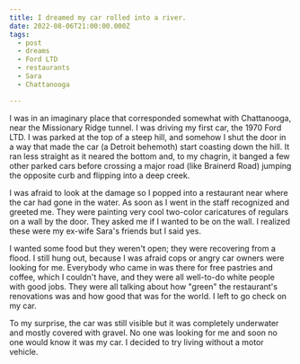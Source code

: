 ```yaml
---
title: I dreamed my car rolled into a river.
date: 2022-08-06T21:00:00.000Z
tags:
  - post 
  - dreams
  - Ford LTD
  - restaurants
  - Sara
  - Chattanooga

---
```


I was in an imaginary place that corresponded somewhat with Chattanooga, near the Missionary Ridge tunnel. I was driving my first car, the 1970 Ford LTD. I was parked at the top of a steep hill, and somehow I shut the door in a way that made the car (a Detroit behemoth) start coasting down the hill. It ran less straight as it neared the bottom and, to my chagrin, it banged a few other parked cars before crossing a major road (like Brainerd Road) jumping the opposite curb and flipping into a deep creek.

I was afraid to look at the damage so I popped into a restaurant near where the car had gone in the water. As soon as I went in the staff recognized and greeted me. They were painting very cool two-color caricatures of regulars on a wall by the door. They asked me if I wanted to be on the wall. I realized these were my ex-wife Sara's friends but I said yes.

I wanted some food but they weren't open; they were recovering from a flood. I still hung out, because I was afraid cops or angry car owners were looking for me. Everybody who came in was there for free pastries and coffee, which I couldn't have, and they were all well-to-do white people with good jobs. They were all talking about how "green" the restaurant's renovations was and how good that was for the world. I left to go check on my car.

To my surprise, the car was still visible but it was completely underwater and mostly covered with gravel. No one was looking for me and soon no one would know it was my car. I decided to try living without a motor vehicle.

